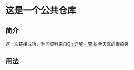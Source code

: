 # 这是一个公共仓库


## 简介
这一次链接成功，学习资料来自[Git 详解 - 简书](https://www.jianshu.com/p/382abb427ca9 "Git 详解 - 简书")
今天真的很搞笑
## 用法
